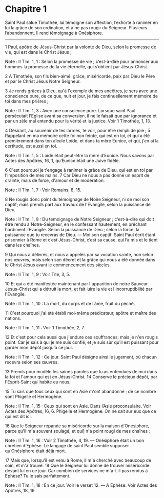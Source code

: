# Chapitre 1

Saint Paul salue Timothée, lui témoigne son affection, l’exhorte à ranimer en lui la grâce de son ordination, et à ne pas rougir du Seigneur.
Plusieurs l’abandonnent.
Il rend témoignage à Onésiphore.

***

1 Paul, apôtre de Jésus-Christ par la volonté de Dieu, selon la promesse de vie, qui est dans le Christ Jésus ;

<span class="bible-note">Note : </span> II Tim. 1, 1 : Selon la promesse de vie ; c’est-à-dire pour annoncer aux hommes la promesse de la vie éternelle, qui s’obtient par Jésus-Christ.

2 A Timothée, son fils bien-aimé. grâce, miséricorde, paix par Dieu le Père et par le Christ Jésus Notre Seigneur.


3 Je rends grâces à Dieu, qu'à l'exemple de mes ancêtres, je sers avec une conscience pure, de ce que, nuit et jour, je fais continuellement mémoire de toi dans mes prières ;

<span class="bible-note">Note : </span> II Tim. 1, 3 : Avec une conscience pure. Lorsque saint Paul persécutait l’Eglise avant sa conversion, il ne le faisait que par ignorance et par un zèle mal entendu pour la vérité et la justice. Voir 1 Timothée, 1, 13.

4 Désirant, au souvenir de tes larmes, te voir, pour être rempli de joie ; 5 Rappelant en ma mémoire cette foi non feinte, qui est en toi, et qui a été premièrement dans ton aïeule Loïde, et dans ta mère Eunice, et qui, j'en ai la certitude, est aussi en toi.

<span class="bible-note">Note : </span> II Tim. 1, 5 : Loïde était peut-être la mère d’Eunice. Nous savons par Actes des Apôtres, 16, 1, qu’Eunice était une Juive fidèle.


6 C'est pourquoi je t'engage à ranimer la grâce de Dieu, qui est en toi par l'imposition de mes mains. 7 Car Dieu ne nous a pas donné un esprit de crainte, mais de force, d'amour et de modération.

<span class="bible-note">Note : </span> II Tim. 1, 7 : Voir Romains, 8, 15.

8 Ne rougis donc point du témoignage de Noire Seigneur, ni de moi son captif; mais prends part aux travaux de l'Evangile, selon la puissance de Dieu,

<span class="bible-note">Note : </span> II Tim. 1, 8 : Du témoignage de Notre Seigneur ; c’est-à-dire qui doit être rendu à Notre-Seigneur, en le confessant hautement, en prêchant hardiment l’Evangile. Selon la puissance de Dieu ; selon la force, la puissance que tu recevras de Dieu. ― Moi son captif. Saint Paul écrit étant prisonnier à Rome et c’est Jésus-Christ, c’est sa cause, qui l’a mis et le tient dans les chaînes.

9 Qui nous a délivrés, et nous a appelés par sa vocation sainte, non selon nos œuvres, mais selon son décret et la grâce qui nous a été donnée dans le Christ Jésus avant le commencement des siècles,

<span class="bible-note">Note : </span> II Tim. 1, 9 : Voir Tite, 3, 5.

10 Et qui a été manifestée maintenant par l'apparition de notre Sauveur Jésus-Christ qui a détruit la mort, et fait luire la vie et l'incorruptibilité par l'Evangile.

<span class="bible-note">Note : </span> II Tim. 1, 10 : La mort, du corps et de l’âme, fruit du péché.

11 C'est pourquoi j'ai été établi moi-même prédicateur, apôtre et maître des nations.

<span class="bible-note">Note : </span> II Tim. 1, 11 : Voir 1 Timothée, 2, 7.

12 Et c'est pour cela aussi que j'endure ces souffrances; mais je n'en rougis point. Car je sais à qui je me suis confié, et je suis sûr qu'il est puissant pour garder mon dépôt jusqu'à ce jour.

<span class="bible-note">Note : </span> II Tim. 1, 12 : Ce jour. Saint Paul désigne ainsi le jugement, où chacun recevra selon ses œuvres.


13 Prends pour modèle les saines paroles que tu as entendues de moi dans la foi et l'amour qui est en Jésus-Christ. 14 Conserve le précieux dépôt, par l'Esprit-Saint qui habite eu nous.


15 Tu sais que tous ceux qui sont en Asie m'ont abandonné ; de ce nombre sont Phigelle et Hermogène.

<span class="bible-note">Note : </span> II Tim. 1, 15 : Ceux qui sont en Asie. Dans l’Asie proconsulaire. Voir Actes des Apôtres, 16, 6. Phigelle et Hermogène. On ne sait sur eux que ce qui est dit ici.

16 Que le Seigneur répande sa miséricorde sur la maison d'Onésiphore, parce qu'il m'a souvent soulagé, et qui] n'a point rougi de mes chaînes ;

<span class="bible-note">Note : </span> II Tim. 1, 16 : Voir 2 Timothée, 4, 19. ― Onésiphore était un bon chrétien d’Ephèse. Le langage de saint Paul semble supposer qu’Onésiphore était déjà mort.

17 Mais que, lorsqu'il est venu à Rome, il m'a cherché avec beaucoup de soin, et m'a trouvé. 18 Que le Seigneur lui donne de trouver miséricorde devant lui en ce jour. Car combien de services ne m'a-t-il pas rendus à Ephèse? Tu le sais parfaitement.

<span class="bible-note">Note : </span> II Tim. 1, 18 : En ce jour. Voir le verset 12. ― A Ephèse. Voir Actes des Apôtres, 18, 19.

